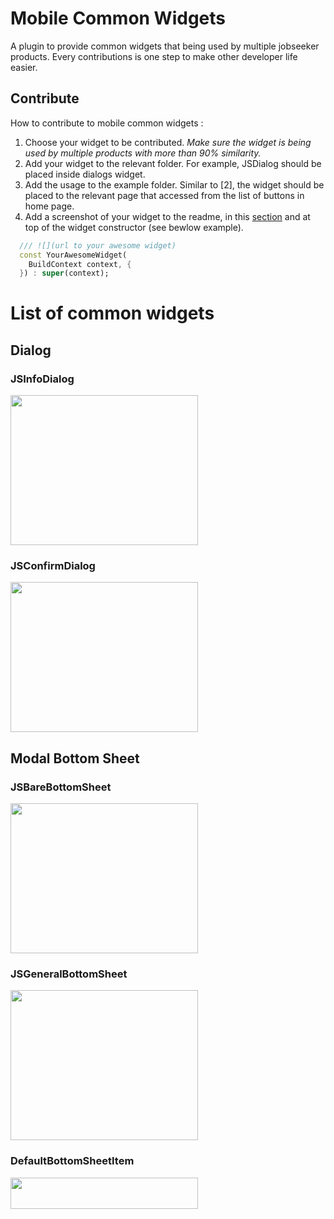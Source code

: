 # Mobile Common Widgets

A plugin to provide common widgets that being used by multiple jobseeker products. Every contributions is one step to make other developer life easier.


## Contribute 

How to contribute to mobile common widgets : 
1. Choose your widget to be contributed. _Make sure the widget is being used by multiple products with more than 90% similarity._
2. Add your widget to the relevant folder. For example, JSDialog should be placed inside dialogs widget. 
3. Add the usage to the example folder. Similar to [2], the widget should be placed to the relevant page that accessed from the list of buttons in home page.
4. Add a screenshot of your widget to the readme, in this [section]() and at top of the widget constructor (see bewlow example). 

```dart
  /// ![](url to your awesome widget)
  const YourAwesomeWidget(
    BuildContext context, {
  }) : super(context);
```

# List of common widgets

## Dialog

### JSInfoDialog

<img src="https://github.com/Jobseeker-company/mobile-b2c-app-reborn/assets/58515206/e531af67-39ca-4da9-a257-d201b5b22d71" alt="" data-canonical-src="https://github.com/Jobseeker-company/mobile-b2c-app-reborn/assets/58515206/e531af67-39ca-4da9-a257-d201b5b22d71" width="300" height="240" />

### JSConfirmDialog

<img src="https://github.com/Jobseeker-company/mobile-b2c-app-reborn/assets/58515206/9fd4da64-63fa-4832-a68e-b8f15c9e655a" alt="" data-canonical-src="https://github.com/Jobseeker-company/mobile-b2c-app-reborn/assets/58515206/9fd4da64-63fa-4832-a68e-b8f15c9e655a" width="300" height="240" />

## Modal Bottom Sheet

### JSBareBottomSheet

<img src="https://github.com/Jobseeker-company/mobile-b2c-app-reborn/assets/58515206/7d362b87-a76d-4281-80a3-9636695307f2" alt="" data-canonical-src="https://github.com/Jobseeker-company/mobile-b2c-app-reborn/assets/58515206/7d362b87-a76d-4281-80a3-9636695307f2" width="300" height="240" />


### JSGeneralBottomSheet

<img src="https://github.com/Jobseeker-company/mobile-b2c-app-reborn/assets/58515206/626c481e-f348-495c-b6f7-6525de70aa35" alt="" data-canonical-src="https://github.com/Jobseeker-company/mobile-b2c-app-reborn/assets/58515206/626c481e-f348-495c-b6f7-6525de70aa35" width="300" height="240" />

### DefaultBottomSheetItem

<img src="https://github.com/Jobseeker-company/mobile-b2c-app-reborn/assets/58515206/9a767330-e739-40e5-b6b5-34d59b3847ba" alt="" data-canonical-src="https://github.com/Jobseeker-company/mobile-b2c-app-reborn/assets/58515206/9a767330-e739-40e5-b6b5-34d59b3847ba" width="300" height="50" />
